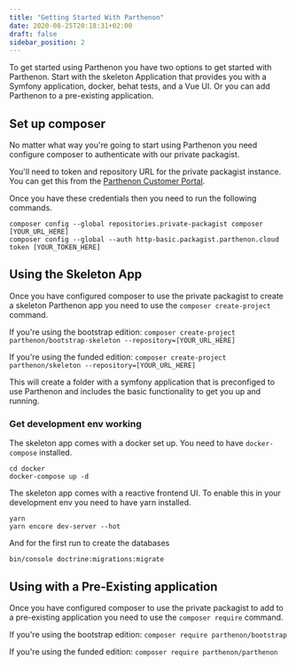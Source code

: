 ```yaml
---
title: "Getting Started With Parthenon"
date: 2020-08-25T20:18:31+02:00
draft: false
sidebar_position: 2
---
```

To get started using Parthenon you have two options to get started with Parthenon. Start with the skeleton Application that provides you with a Symfony application, docker, behat tests, and a Vue UI. Or you can add Parthenon to a pre-existing application.

## Set up composer

No matter what way you're going to start using Parthenon you need configure composer to authenticate with our private packagist.

You'll need to token and repository URL for the private packagist instance. You can get this from the [Parthenon Customer Portal](https://customers.parthenon.cloud).

Once you have these credentials then you need to run the following commands.

```
composer config --global repositories.private-packagist composer [YOUR_URL_HERE]
composer config --global --auth http-basic.packagist.parthenon.cloud token [YOUR_TOKEN_HERE]
```

## Using the Skeleton App

Once you have configured composer to use the private packagist to create a skeleton Parthenon app you need to use the `composer create-project` command.

If you're using the bootstrap edition: `composer create-project parthenon/bootstrap-skeleton --repository=[YOUR_URL_HERE]`

If you're using the funded edition: `composer create-project parthenon/skeleton --repository=[YOUR_URL_HERE]`

This will create a folder with a symfony application that is preconfiged to use Parthenon and includes the basic functionality to get you up and running.

### Get development env working

The skeleton app comes with a docker set up. You need to have `docker-compose` installed.

```
cd docker
docker-compose up -d
```

The skeleton app comes with a reactive frontend UI. To enable this in your development env you need to have yarn installed.

```
yarn
yarn encore dev-server --hot
```

And for the first run to create the databases

```
bin/console doctrine:migrations:migrate
```

## Using with a Pre-Existing application

Once you have configured composer to use the private packagist to add to a pre-existing application you need to use the `composer require` command.

If you're using the bootstrap edition: `composer require parthenon/bootstrap`

If you're using the funded edition: `composer require parthenon/parthenon`
